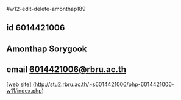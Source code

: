 #w12-edit-delete-amonthap189
## id 6014421006
## Amonthap Sorygook
## email 6014421006@rbru.ac.th

[web site]
(http://stu2.rbru.ac.th/~s6014421006/php-6014421006-w11/index.php)